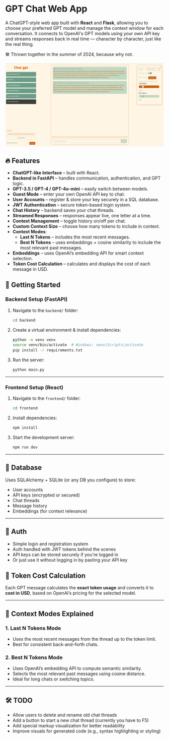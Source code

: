 # GPT Chat Web App

A ChatGPT-style web app built with **React** and **Flask**, allowing you to choose your preferred GPT model and manage the context window for each conversation. It connects to OpenAI's GPT models using your own API key and streams responses back in real time — character by character, just like the real thing.

🛠️ Thrown together in the summer of 2024, because why not.

![img](examples/1.png)

## 🔥 Features

- **ChatGPT-like Interface** – built with React.
- **Backend in FastAPI** – handles communication, authentication, and GPT logic.
- **GPT-3.5 / GPT-4 / GPT-4o-mini** – easily switch between models.
- **Guest Mode** – enter your own OpenAI API key to chat.
- **User Accounts** – register & store your key securely in a SQL database.
- **JWT Authentication** – secure token-based login system.
- **Chat History** – backend saves your chat threads.
- **Streamed Responses** – responses appear live, one letter at a time.
- **Context Management** – toggle history on/off per chat.
- **Custom Context Size** – choose how many tokens to include in context.
- **Context Modes**:
  - **Last N Tokens** – includes the most recent messages.
  - **Best N Tokens** – uses embeddings + cosine similarity to include the most relevant past messages.
- **Embeddings** – uses OpenAI’s embedding API for smart context selection.
- **Token Cost Calculation** – calculates and displays the cost of each message in USD.

## 🚀 Getting Started

### Backend Setup (FastAPI)

1. Navigate to the `backend/` folder:
    ```bash
    cd backend
    ```

2. Create a virtual environment & install dependencies:
    ```bash
    python -m venv venv
    source venv/bin/activate  # Windows: venv\Scripts\activate
    pip install -r requirements.txt
    ```
4. Run the server:
    ```bash
    python main.py
    ```

---

### Frontend Setup (React)

1. Navigate to the `frontend/` folder:
    ```bash
    cd frontend
    ```

2. Install dependencies:
    ```bash
    npm install
    ```

4. Start the development server:
    ```bash
    npm run dev
    ```

---

## 💾 Database

Uses SQLAlchemy + SQLite (or any DB you configure) to store:

- User accounts
- API keys (encrypted or secured)
- Chat threads
- Message history
- Embeddings (for context relevance)

---

## 🔐 Auth

- Simple login and registration system
- Auth handled with JWT tokens behind the scenes
- API keys can be stored securely if you're logged in
- Or just use it without logging in by pasting your API key


## 💸 Token Cost Calculation

Each GPT message calculates the **exact token usage** and converts it to **cost in USD**, based on OpenAI’s pricing for the selected model.

---


## 🤖 Context Modes Explained

### 1. **Last N Tokens Mode**
- Uses the most recent messages from the thread up to the token limit.
- Best for consistent back-and-forth chats.

### 2. **Best N Tokens Mode**
- Uses OpenAI’s embedding API to compute semantic similarity.
- Selects the most relevant past messages using cosine distance.
- Ideal for long chats or switching topics.

---


## 🛠️ TODO

-  Allow users to delete and rename old chat threads
-  Add a button to start a new chat thread (currently you have to F5)
-  Add special markup visualization for better readability
-  Improve visuals for generated code (e.g., syntax highlighting or styling)
